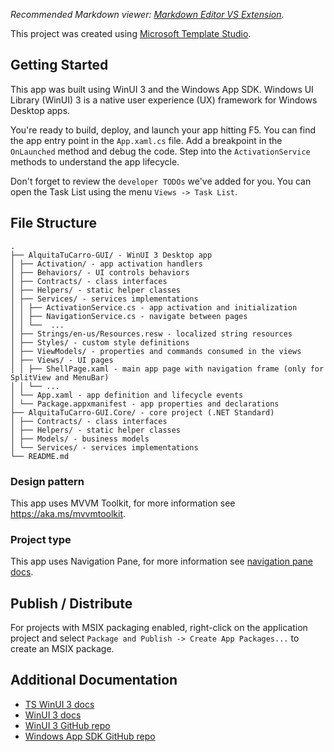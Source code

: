 ﻿*Recommended Markdown viewer: [Markdown Editor VS Extension](https://marketplace.visualstudio.com/items?itemName=MadsKristensen.MarkdownEditor).*

This project was created using [Microsoft Template Studio](https://aka.ms/templatestudio).

## Getting Started
This app was built using WinUI 3 and the Windows App SDK.
Windows UI Library (WinUI) 3 is a native user experience (UX) framework for Windows Desktop apps.

You're ready to build, deploy, and launch your app hitting F5. You can find the app entry point in the `App.xaml.cs` file. 
Add a breakpoint in the `OnLaunched` method and debug the code. Step into the `ActivationService` methods to understand the app lifecycle.

Don't forget to review the `developer TODOs` we've added for you. 
You can open the Task List using the menu `Views -> Task List`.

## File Structure
```
.
├── AlquitaTuCarro-GUI/ - WinUI 3 Desktop app
│ ├── Activation/ - app activation handlers
│ ├── Behaviors/ - UI controls behaviors
│ ├── Contracts/ - class interfaces
│ ├── Helpers/ - static helper classes
│ ├── Services/ - services implementations
│ │ ├── ActivationService.cs - app activation and initialization
│ │ ├── NavigationService.cs - navigate between pages
│ │ └──  ...
│ ├── Strings/en-us/Resources.resw - localized string resources
│ ├── Styles/ - custom style definitions
│ ├── ViewModels/ - properties and commands consumed in the views
│ ├── Views/ - UI pages
│ │ ├── ShellPage.xaml - main app page with navigation frame (only for SplitView and MenuBar)
│ │ └── ...
│ └── App.xaml - app definition and lifecycle events
│ └── Package.appxmanifest - app properties and declarations
├── AlquitaTuCarro-GUI.Core/ - core project (.NET Standard)
│ ├── Contracts/ - class interfaces
│ ├── Helpers/ - static helper classes
│ ├── Models/ - business models
│ └── Services/ - services implementations
└── README.md
```

### Design pattern
This app uses MVVM Toolkit, for more information see https://aka.ms/mvvmtoolkit.

### Project type
This app uses Navigation Pane, for more information see [navigation pane docs](https://github.com/microsoft/TemplateStudio/blob/main/docs/UWP/projectTypes/navigationpane.md).

## Publish / Distribute
For projects with MSIX packaging enabled, right-click on the application project and select `Package and Publish -> Create App Packages...` to create an MSIX package.

## Additional Documentation

- [TS WinUI 3 docs](https://github.com/microsoft/TemplateStudio/tree/main/docs/WinUI)
- [WinUI 3 docs](https://docs.microsoft.com/windows/apps/winui/winui3/)
- [WinUI 3 GitHub repo](https://github.com/microsoft/microsoft-ui-xaml)
- [Windows App SDK GitHub repo](https://github.com/microsoft/WindowsAppSDK)
